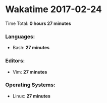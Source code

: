 # Wakatime 2017-02-24

Time Total: **0 hours 27 minutes**

### Languages:
- Bash: **27 minutes** 

### Editors:
- Vim: **27 minutes** 

### Operating Systems:
- Linux: **27 minutes** 

